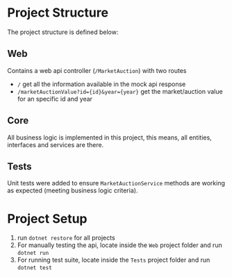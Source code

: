 # Project Structure
The project structure is defined below: 

## Web
Contains a web api controller (`/MarketAuction`) with two routes
- `/` get all the information available in the mock api response
- `/marketAuctionValue?id={id}&year={year}` get the market/auction value for an specific id and year


## Core
All business logic is implemented in this project, this means, all entities, interfaces and services are there.

## Tests
Unit tests were added to ensure `MarketAuctionService` methods are working as expected (meeting business logic criteria).


# Project Setup
1. run `dotnet restore` for all projects
2. For manually testing the api, locate inside the `Web` project folder and run `dotnet run`
3. For running test suite, locate inside the `Tests` project folder and run `dotnet test`
